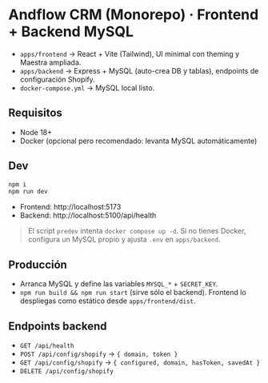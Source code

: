 
# Andflow CRM (Monorepo) · Frontend + Backend MySQL

- `apps/frontend` → React + Vite (Tailwind), UI minimal con theming y Maestra ampliada.
- `apps/backend`  → Express + MySQL (auto-crea DB y tablas), endpoints de configuración Shopify.
- `docker-compose.yml` → MySQL local listo.

## Requisitos
- Node 18+
- Docker (opcional pero recomendado: levanta MySQL automáticamente)

## Dev
```bash
npm i
npm run dev
```
- Frontend: http://localhost:5173
- Backend:  http://localhost:5100/api/health

> El script `predev` intenta `docker compose up -d`. Si no tienes Docker, configura un MySQL propio y ajusta `.env` en `apps/backend`.

## Producción
- Arranca MySQL y define las variables `MYSQL_*` + `SECRET_KEY`.
- `npm run build && npm run start` (sirve sólo el backend). Frontend lo despliegas como estático desde `apps/frontend/dist`.

## Endpoints backend
- `GET /api/health`
- `POST /api/config/shopify` → `{ domain, token }`
- `GET /api/config/shopify` → `{ configured, domain, hasToken, savedAt }`
- `DELETE /api/config/shopify`
